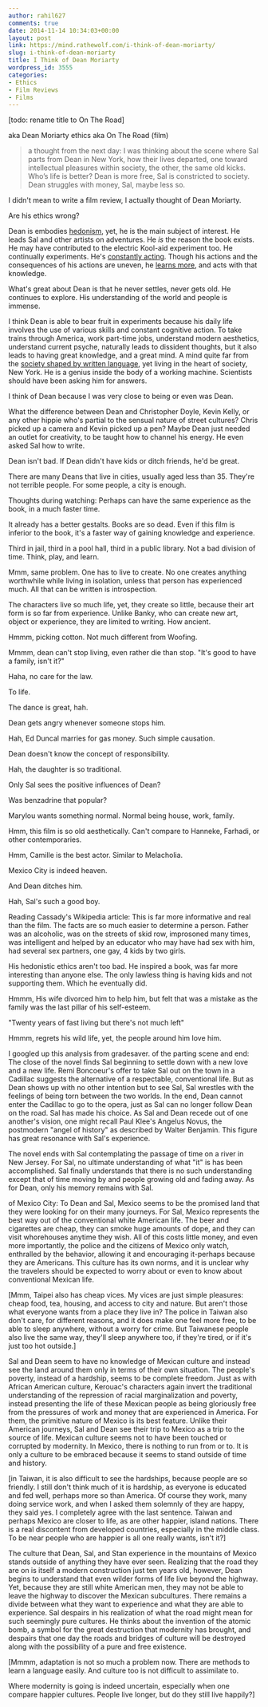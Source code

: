 ```yaml
---
author: rahil627
comments: true
date: 2014-11-14 10:34:03+00:00
layout: post
link: https://mind.rathewolf.com/i-think-of-dean-moriarty/
slug: i-think-of-dean-moriarty
title: I Think of Dean Moriarty
wordpress_id: 3555
categories:
- Ethics
- Film Reviews
- Films
---
```


[todo: rename title to On The Road]

aka Dean Moriarty ethics
aka On The Road (film)



<blockquote>a thought from the next day:
I was thinking about the scene where Sal parts from Dean in New York, how their lives departed, one toward intellectual pleasures within society, the other, the same old kicks. Who’s life is better? Dean is more free, Sal is constricted to society. Dean struggles with money, Sal, maybe less so.</blockquote>



I didn't mean to write a film review, I actually thought of Dean Moriarty.

Are his ethics wrong?

Dean is embodies [hedonism](https://mind.rathewolf.com/hedonism), yet, he is the main subject of interest. He leads Sal and other artists on adventures. He _is_ the reason the book exists. He may have contributed to the electric Kool-aid experiment too. He continually experiments. He's [constantly acting](https://mind.rathewolf.com/constant-action-ethics). Though his actions and the consequences of his actions are uneven, he [learns more](https://mind.rathewolf.com/hedonism-and-wisdom), and acts with that knowledge.

What's great about Dean is that he never settles, never gets old. He continues to explore. His understanding of the world and people is immense.

I think Dean is able to bear fruit in experiments because his daily life involves the use of various skills and constant cognitive action. To take trains through America, work part-time jobs, understand modern aesthetics, understand current psyche, naturally leads to dissident thoughts, but it also leads to having great knowledge, and a great mind. A mind quite far from the [society shaped by written language](https://mind.rathewolf.com/verbal-language-and-written-language), yet living in the heart of society, New York. He is a genius inside the body of a working machine. Scientists should have been asking him for answers.

I think of Dean because I was very close to being or even was Dean.

What the difference between Dean and Christopher Doyle, Kevin Kelly, or any other hippie who's partial to the sensual nature of street cultures? Chris picked up a camera and Kevin picked up a pen? Maybe Dean just needed an outlet for creativity, to be taught how to channel his energy. He even asked Sal how to write.

Dean isn't bad. If Dean didn't have kids or ditch friends, he'd be great.

There are many Deans that live in cities, usually aged less than 35. They're not terrible people. For some people, a city is enough.




Thoughts during watching:
Perhaps can have the same experience as the book, in a much faster time.

It already has a better gestalts. Books are so dead. Even if this film is inferior to the book, it's a faster way of gaining knowledge and experience.

Third in jail, third in a pool hall, third in a public library. Not a bad division of time. Think, play, and learn.

Mmm, same problem. One has to live to create. No one creates anything worthwhile while living in isolation, unless that person has experienced much. All that can be written is introspection.

The characters live so much life, yet, they create so little, because their art form is so far from experience. Unlike Banky, who can create new art, object or experience, they are limited to writing. How ancient.

Hmmm, picking cotton. Not much different from Woofing.

Mmmm, dean can't stop living, even rather die than stop. "It's good to have a family, isn't it?"

Haha, no care for the law.

To life.

The dance is great, hah.

Dean gets angry whenever someone stops him.

Hah, Ed Duncal marries for gas money. Such simple causation.

Dean doesn't know the concept of responsibility.

Hah, the daughter is so traditional.

Only Sal sees the positive influences of Dean?

Was benzadrine that popular?

Marylou wants something normal. Normal being house, work, family.

Hmm, this film is so old aesthetically. Can't compare to Hanneke, Farhadi, or other contemporaries.

Hmm, Camille is the best actor. Similar to Melacholia.

Mexico City is indeed heaven.

And Dean ditches him.

Hah, Sal's such a good boy.



Reading Cassady's Wikipedia article:
This is far more informative and real than the film. The facts are so much easier to determine a person. Father was an alcoholic, was on the streets of skid row, improsoned many times, was intelligent and helped by an educator who may have had sex with him, had several sex partners, one gay, 4 kids by two girls.

His hedonistic ethics aren't too bad. He inspired a book, was far more interesting than anyone else. The only lawless thing is having kids and not supporting them. Which he eventually did.

Hmmm, His wife divorced him to help him, but felt that was a mistake as the family was the last pillar of his self-esteem.

"Twenty years of fast living but there's not much left"

Hmmm, regrets his wild life, yet, the people around him love him.




I googled up this analysis from gradesaver.
of the parting scene and end:
The close of the novel finds Sal beginning to settle down with a new love and a new life. Remi Boncoeur's offer to take Sal out on the town in a Cadillac suggests the alternative of a respectable, conventional life. But as Dean shows up with no other intention but to see Sal, Sal wrestles with the feelings of being torn between the two worlds. In the end, Dean cannot enter the Cadillac to go to the opera, just as Sal can no longer follow Dean on the road. Sal has made his choice. As Sal and Dean recede out of one another's vision, one might recall Paul Klee's Angelus Novus, the postmodern "angel of history" as described by Walter Benjamin. This figure has great resonance with Sal's experience.

The novel ends with Sal contemplating the passage of time on a river in New Jersey. For Sal, no ultimate understanding of what "it" is has been accomplished. Sal finally understands that there is no such understanding except that of time moving by and people growing old and fading away. As for Dean, only his memory remains with Sal.

of Mexico City:
To Dean and Sal, Mexico seems to be the promised land that they were looking for on their many journeys. For Sal, Mexico represents the best way out of the conventional white American life. The beer and cigarettes are cheap, they can smoke huge amounts of dope, and they can visit whorehouses anytime they wish. All of this costs little money, and even more importantly, the police and the citizens of Mexico only watch, enthralled by the behavior, allowing it and encouraging it-perhaps because they are Americans. This culture has its own norms, and it is unclear why the travelers should be expected to worry about or even to know about conventional Mexican life.

[Mmm, Taipei also has cheap vices. My vices are just simple pleasures: cheap food, tea, housing, and access to city and nature. But aren't those what everyone wants from a place they live in? The police in Taiwan also don't care, for different reasons, and it does make one feel more free, to be able to sleep anywhere, without a worry for crime. But Taiwanese people also live the same way, they'll sleep anywhere too, if they're tired, or if it's just too hot outside.]

Sal and Dean seem to have no knowledge of Mexican culture and instead see the land around them only in terms of their own situation. The people's poverty, instead of a hardship, seems to be complete freedom. Just as with African American culture, Kerouac's characters again invert the traditional understanding of the repression of racial marginalization and poverty, instead presenting the life of these Mexican people as being gloriously free from the pressures of work and money that are experienced in America. For them, the primitive nature of Mexico is its best feature. Unlike their American journeys, Sal and Dean see their trip to Mexico as a trip to the source of life. Mexican culture seems not to have been touched or corrupted by modernity. In Mexico, there is nothing to run from or to. It is only a culture to be embraced because it seems to stand outside of time and history.

[in Taiwan, it is also difficult to see the hardships, because people are so friendly. I still don't think much of it is hardship, as everyone is educated and fed well, perhaps more so than America. Of course they work, many doing service work, and when I asked them solemnly of they are happy, they said yes. I completely agree with the last sentence. Taiwan and perhaps Mexico are closer to life, as are other happier, island nations. There is a real discontent from developed countries, especially in the middle class. To be near people who are happier is all one really wants, isn't it?]

The culture that Dean, Sal, and Stan experience in the mountains of Mexico stands outside of anything they have ever seen. Realizing that the road they are on is itself a modern construction just ten years old, however, Dean begins to understand that even wilder forms of life live beyond the highway. Yet, because they are still white American men, they may not be able to leave the highway to discover the Mexican subcultures. There remains a divide between what they want to experience and what they are able to experience. Sal despairs in his realization of what the road might mean for such seemingly pure cultures. He thinks about the invention of the atomic bomb, a symbol for the great destruction that modernity has brought, and despairs that one day the roads and bridges of culture will be destroyed along with the possibility of a pure and free existence.

[Mmmm, adaptation is not so much a problem now. There are methods to learn a language easily. And culture too is not difficult to assimilate to.

Where modernity is going is indeed uncertain, especially when one compare happier cultures. People live longer, but do they still live happily?]
